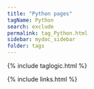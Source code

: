 ```yaml
---
title: "Python pages"
tagName: Python
search: exclude
permalink: tag_Python.html
sidebar: mydoc_sidebar
folder: tags
---
```

{% include taglogic.html %}

{% include links.html %}
